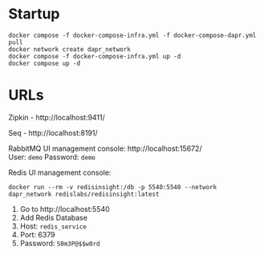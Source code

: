 # Startup

```
docker compose -f docker-compose-infra.yml -f docker-compose-dapr.yml pull
docker network create dapr_network
docker compose -f docker-compose-infra.yml up -d
docker compose up -d
```

# URLs

Zipkin - http://localhost:9411/

Seq - http://localhost:8191/

RabbitMQ UI management console: http://localhost:15672/  
User: `demo`
Password: `demo`

Redis UI management console:

```
docker run --rm -v redisinsight:/db -p 5540:5540 --network dapr_network redislabs/redisinsight:latest
```

1. Go to http://localhost:5540
2. Add Redis Database
3. Host: `redis_service`
4. Port: 6379
5. Password: `S0m3P@$$w0rd`

